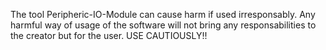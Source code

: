 The tool Peripheric-IO-Module can cause harm if used irresponsably.
Any harmful way of usage of the software will not bring any responsabilities to the creator but for the user.
USE CAUTIOUSLY!!
